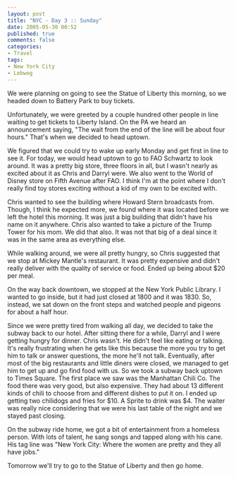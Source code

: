 ```yaml
---
layout: post
title: "NYC - Day 3 :: Sunday"
date: 2005-05-30 00:52
published: true
comments: false
categories: 
- Travel
tags:
- New York City
- Lebwog
---
```

We were planning on going to see the Statue of Liberty this morning, so we headed down to Battery Park to buy tickets.

<!-- more -->

Unfortunately, we were greeted by a couple hundred other people in line waiting to get tickets to Liberty Island.  On the PA we heard an announcement saying, "The wait from the end of the line will be about four hours."  That's when we decided to head uptown.

We figured that we could try to wake up early Monday and get first in line to see it.  For today, we would head uptown to go to FAO Schwartz to look around.  It was a pretty big store, three floors in all, but I wasn't nearly as excited about it as Chris and Darryl were.  We also went to the World of Disney store on Fifth Avenue after FAO.  I think I'm at the point where I don't really find toy stores exciting without a kid of my own to be excited with.

Chris wanted to see the building where Howard Stern broadcasts from.  Though, I think he expected more, we found where it was located before we left the hotel this morning.  It was just a big building that didn't have his name on it anywhere.  Chris also wanted to take a picture of the Trump Tower for his mom.  We did that also.  It was not that big of a deal since it was in the same area as everything else.

While walking around, we were all pretty hungry, so Chris suggested that we stop at Mickey Mantle's restaurant.  It was pretty expensive and didn't really deliver with the quality of service or food.  Ended up being about $20 per meal.

On the way back downtown, we stopped at the New York Public Library.  I wanted to go inside, but it had just closed at 1800 and it was 1830.  So, instead, we sat down on the front steps and watched people and pigeons for about a half hour.

Since we were pretty tired from walking all day, we decided to take the subway back to our hotel.  After sitting there for a while, Darryl and I were getting hungry for dinner.  Chris wasn't.  He didn't feel like eating or talking.  It's really frustrating when he gets like this because the more you try to get him to talk or answer questions, the more he'll not talk.  Eventually, after most of the big restaurants and little diners were closed, we managed to get him to get up and go find food with us.  So we took a subway back uptown to Times Square.  The first place we saw was the Manhattan Chili Co.  The food there was very good, but also expensive.  They had about 13 different kinds of chili to choose from and different dishes to put it on.  I ended up getting two chilidogs and fries for $10.  A Sprite to drink was $4.  The waiter was really nice considering that we were his last table of the night and we stayed past closing.

On the subway ride home, we got a bit of entertainment from a homeless person.  With lots of talent, he sang songs and tapped along with his cane.  His tag line was "New York City: Where the women are pretty and they all have jobs."

Tomorrow we'll try to go to the Statue of Liberty and then go home.
